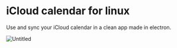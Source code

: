 # iCloud calendar for linux
 Use and sync your iCloud calendar in a clean app made in electron. 
 
 ![Untitled](https://github.com/Tre-brock/iCloud-calendar-for-linux/assets/152460754/e97f5122-f6c8-4e8a-8661-cd5c03dc8c41)
